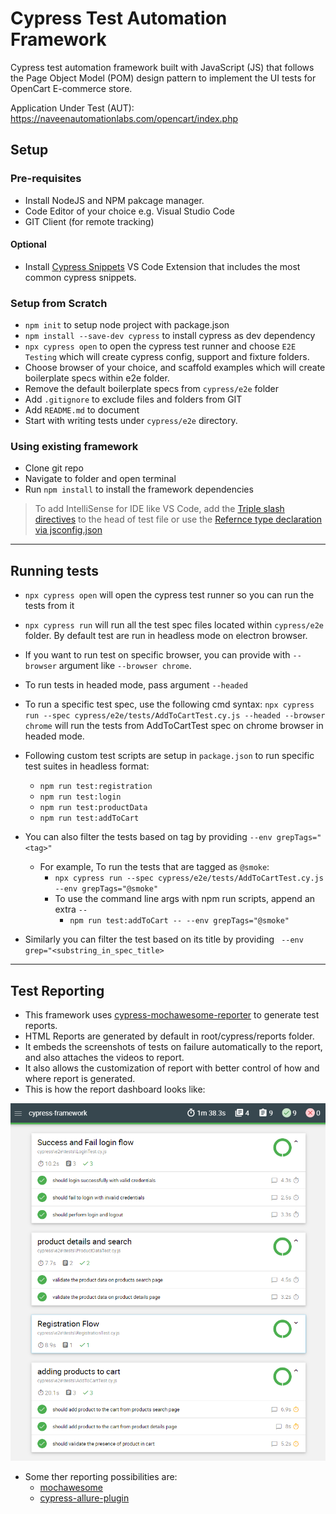 # Cypress Test Automation Framework

Cypress test automation framework built with JavaScript (JS) that follows the Page Object Model (POM) design pattern to implement the UI tests for OpenCart E-commerce store.

Application Under Test (AUT):
https://naveenautomationlabs.com/opencart/index.php

## Setup

### Pre-requisites

* Install NodeJS and NPM pakcage manager.
* Code Editor of your choice e.g. Visual Studio Code
* GIT Client (for remote tracking)

#### Optional
* Install [Cypress Snippets](https://marketplace.visualstudio.com/items?itemName=CliffSu.cypress-snippets) VS Code Extension that includes the most common cypress snippets.

### Setup from Scratch

* `npm init` to setup node project with package.json
* `npm install --save-dev cypress` to install cypress as dev dependency
* `npx cypress open` to open the cypress test runner and choose `E2E Testing` which will create cypress config, support and fixture folders.
* Choose browser of your choice, and scaffold examples which will create boilerplate specs within e2e folder.
* Remove the default boilerplate specs from `cypress/e2e` folder
* Add `.gitignore` to exclude files and folders from GIT
* Add `README.md` to document
* Start with writing tests under `cypress/e2e` directory.

### Using existing framework

* Clone git repo
* Navigate to folder and open terminal
* Run `npm install` to install the framework dependencies
  


> To add IntelliSense for IDE like VS Code, add the [Triple slash directives](https://docs.cypress.io/guides/tooling/IDE-integration#Triple-slash-directives) to the head of test file or use the [Refernce type declaration via jsconfig.json](https://docs.cypress.io/guides/tooling/IDE-integration#Triple-slash-directives)


--- 

## Running tests

* `npx cypress open` will open the cypress test runner so you can run the tests from it
* `npx cypress run` will run all the test spec files located within `cypress/e2e` folder. By default test are run in headless mode on electron browser.
* If you want to run test on specific browser, you can provide with `--browser` argument like `--browser chrome`.
* To run tests in headed mode, pass argument `--headed`
* To run a specific test spec, use the following cmd syntax:
  `npx cypress run --spec cypress/e2e/tests/AddToCartTest.cy.js --headed --browser chrome` will run the tests from AddToCartTest spec on chrome browser in headed mode.
* Following custom test scripts are setup in `package.json` to run specific test suites in headless format:
  * `npm run test:registration`
  * `npm run test:login`
  * `npm run test:productData`
  * `npm run test:addToCart`
* You can also filter the tests based on tag by providing `--env grepTags="<tag>"`
  * For example, To run the tests that are tagged as `@smoke`:
    * `npx cypress run --spec cypress/e2e/tests/AddToCartTest.cy.js --env grepTags="@smoke"`
    * To use the command line args with npm run scripts, append an extra `--`
      * `npm run test:addToCart -- --env grepTags="@smoke"`
  
* Similarly you can filter the test based on its title by providing ` --env grep="<substring_in_spec_title>`

---

## Test Reporting

* This framework uses [cypress-mochawesome-reporter](https://www.npmjs.com/package/cypress-mochawesome-reporter) to generate test reports.
* HTML Reports are generated by default in root/cypress/reports folder.
* It embeds the screenshots of tests on failure automatically to the report, and also attaches the videos to report. 
* It also allows the customization of report with better control of how and where report is generated.
* This is how the report dashboard looks like:
  
<img src="doc/mochaawesome-report-overview.PNG">

* Some ther reporting possibilities are:
  * [mochawesome](https://www.npmjs.com/package/mochawesome)
  * [cypress-allure-plugin](https://www.npmjs.com/package/@shelex/cypress-allure-plugin)

